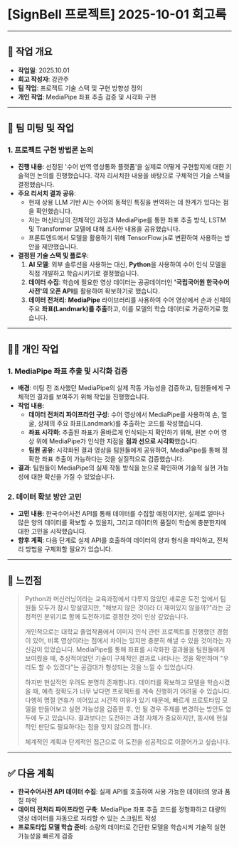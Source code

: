 # [SignBell 프로젝트] 2025-10-01 회고록

---

## 📝 작업 개요

* **작업일**: 2025.10.01
* **회고 작성자**: 강관주
* **팀 작업**: 프로젝트 기술 스택 및 구현 방향성 정의
* **개인 작업**: MediaPipe 좌표 추출 검증 및 시각화 구현

---

## 👥 팀 미팅 및 작업

### 1. 프로젝트 구현 방법론 논의

-   **진행 내용**: 선정된 '수어 번역 영상통화 플랫폼'을 실제로 어떻게 구현할지에 대한 기술적인 논의를 진행했습니다. 각자 리서치한 내용을 바탕으로 구체적인 기술 스택을 결정했습니다.
-   **주요 리서치 결과 공유**:
    * 현재 상용 LLM 기반 AI는 수어의 동적인 특징을 번역하는 데 한계가 있다는 점을 확인했습니다.
    * 저는 머신러닝의 전체적인 과정과 MediaPipe를 통한 좌표 추출 방식, LSTM 및 Transformer 모델에 대해 조사한 내용을 공유했습니다.
    * 프론트엔드에서 모델을 활용하기 위해 TensorFlow.js로 변환하여 사용하는 방안을 제안했습니다.
-   **결정된 기술 스택 및 플로우**:
    1.  **AI 모델**: 외부 솔루션을 사용하는 대신, **Python**을 사용하여 수어 인식 모델을 직접 개발하고 학습시키기로 결정했습니다.
    2.  **데이터 수집**: 학습에 필요한 영상 데이터는 공공데이터인 **'국립국어원 한국수어사전'의 오픈 API**를 활용하여 확보하기로 했습니다.
    3.  **데이터 전처리**: **MediaPipe** 라이브러리를 사용하여 수어 영상에서 손과 신체의 주요 **좌표(Landmark)를 추출**하고, 이를 모델의 학습 데이터로 가공하기로 했습니다.

---

## 👨‍💻 개인 작업

### 1. MediaPipe 좌표 추출 및 시각화 검증

-   **배경**: 미팅 전 조사했던 MediaPipe의 실제 작동 가능성을 검증하고, 팀원들에게 구체적인 결과를 보여주기 위해 작업을 진행했습니다.
-   **작업 내용**:
    * **데이터 전처리 파이프라인 구성**: 수어 영상에서 MediaPipe를 사용하여 손, 얼굴, 상체의 주요 좌표(Landmark)를 추출하는 코드를 작성했습니다.
    * **좌표 시각화**: 추출된 좌표가 올바르게 인식되는지 확인하기 위해, 원본 수어 영상 위에 MediaPipe가 인식한 지점을 **점과 선으로 시각화**했습니다.
    * **팀원 공유**: 시각화된 결과 영상을 팀원들에게 공유하여, MediaPipe를 통해 정확한 좌표 추출이 가능하다는 것을 실질적으로 검증했습니다.
-   **결과**: 팀원들이 MediaPipe의 실제 작동 방식을 눈으로 확인하며 기술적 실현 가능성에 대한 확신을 가질 수 있었습니다.

### 2. 데이터 확보 방안 고민

-   **고민 내용**: 한국수어사전 API를 통해 데이터를 수집할 예정이지만, 실제로 얼마나 많은 양의 데이터를 확보할 수 있을지, 그리고 데이터의 품질이 학습에 충분한지에 대한 고민을 시작했습니다.
-   **향후 계획**: 다음 단계로 실제 API를 호출하여 데이터의 양과 형식을 파악하고, 전처리 방법을 구체화할 필요가 있습니다.

---

## 🤔 느낀점

> Python과 머신러닝이라는 교육과정에서 다루지 않았던 새로운 도전 앞에서 팀원들 모두가 잠시 망설였지만, "해보지 않은 것이라 더 재미있지 않을까?"라는 긍정적인 분위기로 함께 도전하기로 결정한 것이 인상 깊었습니다.
>
> 개인적으로는 대학교 졸업작품에서 이미지 인식 관련 프로젝트를 진행했던 경험이 있어, 비록 영상이라는 점에서 차이는 있지만 충분히 해낼 수 있을 것이라는 자신감이 있었습니다. MediaPipe를 통해 좌표를 시각화한 결과물을 팀원들에게 보여줬을 때, 추상적이었던 기술이 구체적인 결과로 나타나는 것을 확인하며 "우리도 할 수 있겠다"는 공감대가 형성되는 것을 느낄 수 있었습니다.
>
> 하지만 현실적인 우려도 분명히 존재합니다. 데이터를 확보하고 모델을 학습시켰을 때, 예측 정확도가 너무 낮다면 프로젝트를 계속 진행하기 어려울 수 있습니다. 다행히 명절 연휴가 끼어있고 시간적 여유가 있기 때문에, 빠르게 프로토타입 모델을 만들어보고 실현 가능성을 검증한 후, 안 될 경우 주제를 변경하는 방안도 염두에 두고 있습니다. 결과보다는 도전하는 과정 자체가 중요하지만, 동시에 현실적인 판단도 필요하다는 점을 잊지 않으려 합니다.
>
> 체계적인 계획과 단계적인 접근으로 이 도전을 성공적으로 이끌어가고 싶습니다.

---

## ✅ 다음 계획

-   **한국수어사전 API 데이터 수집**: 실제 API를 호출하여 사용 가능한 데이터의 양과 품질 파악
-   **데이터 전처리 파이프라인 구축**: MediaPipe 좌표 추출 코드를 정형화하고 대량의 영상 데이터를 자동으로 처리할 수 있는 스크립트 작성
-   **프로토타입 모델 학습 준비**: 소량의 데이터로 간단한 모델을 학습시켜 기술적 실현 가능성을 빠르게 검증